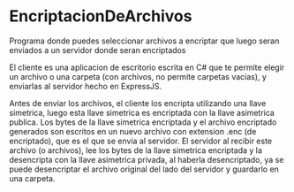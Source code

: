 # EncriptacionDeArchivos
Programa donde puedes seleccionar archivos a encriptar que luego seran enviados a un servidor donde seran encriptados

El cliente es una aplicacion de escritorio escrita en C# que te permite elegir un archivo o una carpeta (con archivos, no permite carpetas vacias), y enviarlas al servidor hecho en ExpressJS.

Antes de enviar los archivos, el cliente los encripta utilizando una llave simetrica, luego esta llave simetrica es encriptada con la llave asimetrica publica. Los bytes de la llave simetrica encriptada y el archivo encriptado generados son escritos en un nuevo archivo con extension .enc (de encriptado), que es el que se envia al servidor. El servidor al recibir este archivo (o archivos), lee los bytes de la llave simetrica encriptada y la desencripta con la llave asimetrica privada, al haberla desencriptado, ya se puede desencriptar el archivo original del lado del servidor y guardarlo en una carpeta.
